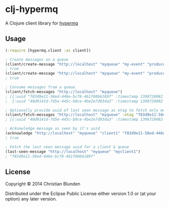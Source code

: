 # clj-hypermq

A Clojure client library for [hypermq][1]

[1]:https://github.com/uswitch/hypermq

## Usage

```clojure
(:require [hypermq.client :as client])

; Create messages on a queue
(client/create-message "http://localhost" "myqueue" "my-event" "producer1" {:msg "1"})
; true
(client/create-message "http://localhost" "myqueue" "my-event" "producer1" {:msg "2"})
; true

; Consume messages from a queue
(client/fetch-messages "http://localhost" "myqueue")
; [{:uuid "f83d9e11-58ed-446e-bc78-461f60b6189f" :timestamp 1398728082 :title "my-event" :author "producer1" :content {:msg "1"}} 
;  {:uuid "40d9141d-7d5e-445c-b9ce-4be2e7d93da3" :timestamp 1398729082 :title "my-event" :author "producer1" :content {:msg "2"}}]

; Optionally provide uuid of last seen message as etag to fetch only more recent messages 
(client/fetch-messages "http://localhost" "myqueue" :etag "f83d9e11-58ed-446e-bc78-461f60b6189f") 
; [{:uuid "40d9141d-7d5e-445c-b9ce-4be2e7d93da3" :timestamp 1398729082 :title "my-event" :author "producer1" :content {:msg "2"}}]

; Acknowledge message as seen by it's uuid
(acknowledge "http://localhost" "myqueue" "client1" "f83d9e11-58ed-446e-bc78-461f60b6189f")
; true

; Fetch the last seen message uuid for a client & queue
(last-seen-message "http://localhost" "myqueue" "myclient1")
; "f83d9e11-58ed-446e-bc78-461f60b6189f" 
```

## License

Copyright © 2014 Christian Blunden

Distributed under the Eclipse Public License either version 1.0 or (at
your option) any later version.
